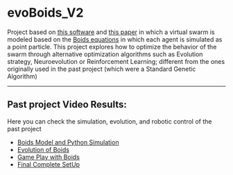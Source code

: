 # evoBoids_V2

Project based on [this software](https://github.com/david1309/evoBoids) and [this paper](http://ieeexplore.ieee.org/document/7850281/) in which a virtual swarm  is modeled based on the [Boids equations](http://www.red3d.com/cwr/boids/) in which each agent is simulated as a point particle. This project explores how to optimize the behavior of the swarm through alternative optimization algorithms such as Evolution strategy, Neuroevolution or Reinforcement Learning; different from the ones originally used in the past project (which were a Standard Genetic Algorithm)

---
## Past project Video Results:
Here you can check the simulation, evolution, and robotic control of the past project

* [Boids Model and Python Simulation](https://www.youtube.com/watch?v=r-TQU_iUsZc)
* [Evolution of Boids](https://www.youtube.com/watch?v=AS0NjwAux8k)
* [Game Play with Boids](https://www.youtube.com/watch?v=TRZwYmkUw7M)
* [Final Complete SetUp](https://www.youtube.com/watch?v=IFohvMCwa68)